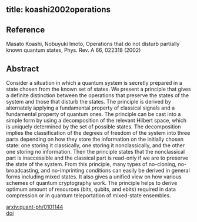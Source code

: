 title: koashi2002operations
---


## Reference

Masato Koashi, Nobuyuki Imoto, Operations that do not disturb partially known quantum states, Phys. Rev. A 66, 022318 (2002)

## Abstract

  Consider a situation in which a quantum system is secretly prepared in a state chosen from the known set of states. We present a principle that gives a definite distinction between the operations that preserve the states of the system and those that disturb the states. The principle is derived by alternately applying a fundamental property of classical signals and a fundamental property of quantum ones. The principle can be cast into a simple form by using a decomposition of the relevant Hilbert space, which is uniquely determined by the set of possible states. The decomposition implies the classification of the degrees of freedom of the system into three parts depending on how they store the information on the initially chosen state: one storing it classically, one storing it nonclassically, and the other one storing no information. Then the principle states that the nonclassical part is inaccessible and the classical part is read-only if we are to preserve the state of the system. From this principle, many types of no-cloning, no-broadcasting, and no-imprinting conditions can easily be derived in general forms including mixed states. It also gives a unified view on how various schemes of quantum cryptography work. The principle helps to derive optimum amount of resources (bits, qubits, and ebits) required in data compression or in quantum teleportation of mixed-state ensembles.
    

[arxiv:quant-ph/0101144](https://arxiv.org/abs/quant-ph/0101144)    
[doi](https://doi.org/10.1103/PhysRevA.66.022318)
